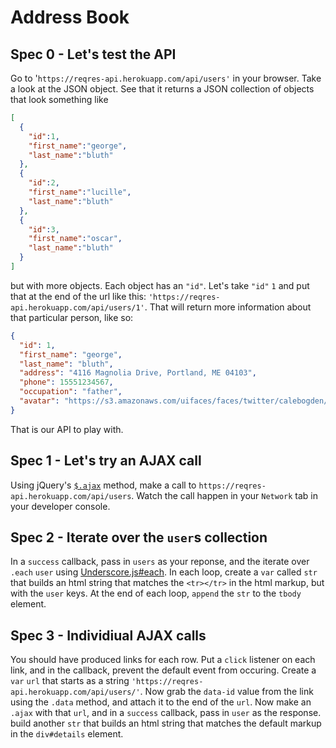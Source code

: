 # Address Book

## Spec 0 - Let's test the API
Go to '`https://reqres-api.herokuapp.com/api/users'` in your browser. Take a look at the JSON object. See that it returns a JSON collection of objects that look something like
```JSON
[
  {
    "id":1,
    "first_name":"george",
    "last_name":"bluth"
  },
  {
    "id":2,
    "first_name":"lucille",
    "last_name":"bluth"
  },
  {
    "id":3,
    "first_name":"oscar",
    "last_name":"bluth"
  }
]
```
but with more objects. Each object has an `"id"`. Let's take `"id"` `1` and put that at the end of the url like this:
`'https://reqres-api.herokuapp.com/api/users/1'`. That will return more information about that particular person, like so:
```JSON
{
  "id": 1,
  "first_name": "george",
  "last_name": "bluth",
  "address": "4116 Magnolia Drive, Portland, ME 04103",
  "phone": 15551234567,
  "occupation": "father",
  "avatar": "https://s3.amazonaws.com/uifaces/faces/twitter/calebogden/128.jpg"
}
```

That is our API to play with.

## Spec 1 - Let's try an AJAX call
Using jQuery's [`$.ajax`](http://api.jquery.com/jquery.ajax/) method, make a call to `https://reqres-api.herokuapp.com/api/users`. Watch the call happen in your `Network` tab in your developer console. 

## Spec 2 - Iterate over the `user`s collection
In a `success` callback, pass in `users` as your reponse, and the iterate over `.each` `user` using [Underscore.js#each](http://underscorejs.org/#each). In each loop, create a `var` called `str` that builds an html string that matches the `<tr></tr>` in the html markup, but with the `user` keys. At the end of each loop, `append` the `str` to the `tbody` element.

## Spec 3 - Individiual AJAX calls
You should have produced links for each row. Put a `click` listener on each link, and in the callback, prevent the default event from occuring. Create a `var` `url` that starts as a string `'https://reqres-api.herokuapp.com/api/users/'`. Now grab the `data-id` value from the link using the `.data` method, and attach it to the end of the `url`. Now make an `.ajax` with that `url`, and in a `success` callback, pass in `user` as the response. build another `str` that builds an html string that matches the default markup in the `div#details` element.
